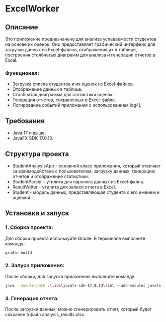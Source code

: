 # ExcelWorker

## Описание
Это приложение предназначено для анализа успеваемости студентов на основе их оценок. Оно предоставляет графический интерфейс для загрузки данных из Excel-файлов, отображения их в таблице, построения столбчатых диаграмм для анализа и генерации отчетов в Excel.

### Функционал:
- Загрузка списка студентов и их оценок из Excel-файлов.
- Отображение данных в таблице.
- Столбчатая диаграмма для статистики оценок.
- Генерация отчетов, сохраненных в Excel-файле.
- Логирование событий приложения с использованием log4j.

## Требования
- Java 17 и выше.
- JavaFX SDK 17.0.13.

## Структура проекта
- StudentAnalysisApp - основной класс приложения, который отвечает за взаимодействие с пользователем, загрузку данных, генерацию отчетов и отображение статистики.
- StudentParser - утилита для парсинга данных из Excel-файла.
- ResultWriter - утилита для записи отчета в Excel.
- Student - модель данных, представляющая студента с его именем и оценкой.

## Установка и запуск

### 1. Сборка проекта:
Для сборки проекта используйте Gradle. В терминале выполните команду:
```bash
gradle build
```
### 2. Запуск приложения:
После сборки, для запуска приложения выполните команду:
```bash
java --module-path .\libs\javafx-sdk-17.0.13\lib\ --add-modules javafx.controls,javafx.fxml -jar .\build\libs\excel-1.0-SNAPSHOT.jar
```
### 3. Генерация отчета:
После загрузки данных, можно сгенерировать отчет, который будет сохранен в файл analysis_results.xlsx.
